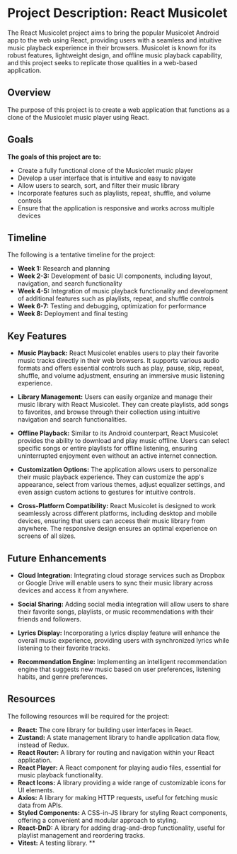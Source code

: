 # Project Description: React Musicolet

The React Musicolet project aims to bring the popular Musicolet Android app to the web using React, providing users with a seamless and intuitive music playback experience in their browsers. Musicolet is known for its robust features, lightweight design, and offline music playback capability, and this project seeks to replicate those qualities in a web-based application.

## Overview

The purpose of this project is to create a web application that functions as a clone of the Musicolet music player using React.

## Goals

**The goals of this project are to:**

- Create a fully functional clone of the Musicolet music player
- Develop a user interface that is intuitive and easy to navigate
- Allow users to search, sort, and filter their music library
- Incorporate features such as playlists, repeat, shuffle, and volume controls
- Ensure that the application is responsive and works across multiple devices

## Timeline

The following is a tentative timeline for the project:

- **Week 1:** Research and planning
- **Week 2-3:** Development of basic UI components, including layout, navigation, and search functionality
- **Week 4-5:** Integration of music playback functionality and development of additional features such as playlists, repeat, and shuffle controls
- **Week 6-7:** Testing and debugging, optimization for performance
- **Week 8:** Deployment and final testing

## Key Features

- **Music Playback:** React Musicolet enables users to play their favorite music tracks directly in their web browsers. It supports various audio formats and offers essential controls such as play, pause, skip, repeat, shuffle, and volume adjustment, ensuring an immersive music listening experience.

- **Library Management:** Users can easily organize and manage their music library with React Musicolet. They can create playlists, add songs to favorites, and browse through their collection using intuitive navigation and search functionalities.

* **Offline Playback:** Similar to its Android counterpart, React Musicolet provides the ability to download and play music offline. Users can select specific songs or entire playlists for offline listening, ensuring uninterrupted enjoyment even without an active internet connection.

* **Customization Options:** The application allows users to personalize their music playback experience. They can customize the app's appearance, select from various themes, adjust equalizer settings, and even assign custom actions to gestures for intuitive controls.

* **Cross-Platform Compatibility:** React Musicolet is designed to work seamlessly across different platforms, including desktop and mobile devices, ensuring that users can access their music library from anywhere. The responsive design ensures an optimal experience on screens of all sizes.

## Future Enhancements

- **Cloud Integration:** Integrating cloud storage services such as Dropbox or Google Drive will enable users to sync their music library across devices and access it from anywhere.

- **Social Sharing:** Adding social media integration will allow users to share their favorite songs, playlists, or music recommendations with their friends and followers.

- **Lyrics Display:** Incorporating a lyrics display feature will enhance the overall music experience, providing users with synchronized lyrics while listening to their favorite tracks.

- **Recommendation Engine:** Implementing an intelligent recommendation engine that suggests new music based on user preferences, listening habits, and genre preferences.

## Resources

The following resources will be required for the project:

- **React:** The core library for building user interfaces in React.
- **Zustand:** A state management library to handle application data flow, instead of Redux.
- **React Router:** A library for routing and navigation within your React application.
- **React Player:** A React component for playing audio files, essential for music playback functionality.
- **React Icons:** A library providing a wide range of customizable icons for UI elements.
- **Axios:** A library for making HTTP requests, useful for fetching music data from APIs.
- **Styled Components:** A CSS-in-JS library for styling React components, offering a convenient and modular approach to styling.
- **React-DnD:** A library for adding drag-and-drop functionality, useful for playlist management and reordering tracks.
- **Vitest:** A testing library.
  \*\*
